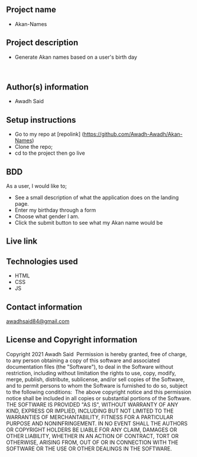 ## Project name
- Akan-Names
​
## Project description
- Generate Akan names based on a user's birth day
  
​
## Author(s) information
- Awadh Said
  
## Setup instructions
- Go to my repo at [repolink] (https://github.com/Awadh-Awadh/Akan-Names)
- Clone the repo;
- cd to the project then go live
​
## BDD
  As a user, I would like to;
​
  - See a  small description of what the application does on the landing page. 
  - Enter my birthday through a form
  - Choose what gender I am.
  - Click the submit button to see what my Akan name would be
  
## Live link
  
## Technologies used
  - HTML
  - CSS
  - JS
  
## Contact information
  awadhsaid84@gmail.com
  
## License and Copyright information
  Copyright 2021 Awadh Said
​
  Permission is hereby granted, free of charge, to any person obtaining a copy of this software and associated documentation files (the "Software"), to deal in the Software without restriction, including without limitation the rights to use, copy, modify, merge, publish, distribute, sublicense, and/or sell copies of the Software, and to permit persons to whom the Software is furnished to do so, subject to the following conditions:
​
  The above copyright notice and this permission notice shall be included in all copies or substantial portions of the Software.
​
  THE SOFTWARE IS PROVIDED "AS IS", WITHOUT WARRANTY OF ANY KIND, EXPRESS OR IMPLIED, INCLUDING BUT NOT LIMITED TO THE WARRANTIES OF MERCHANTABILITY, FITNESS FOR A PARTICULAR PURPOSE AND NONINFRINGEMENT. IN NO EVENT SHALL THE AUTHORS OR COPYRIGHT HOLDERS BE LIABLE FOR ANY CLAIM, DAMAGES OR OTHER LIABILITY, WHETHER IN AN ACTION OF CONTRACT, TORT OR OTHERWISE, ARISING FROM, OUT OF OR IN CONNECTION WITH THE SOFTWARE OR THE USE OR OTHER DEALINGS IN THE SOFTWARE.